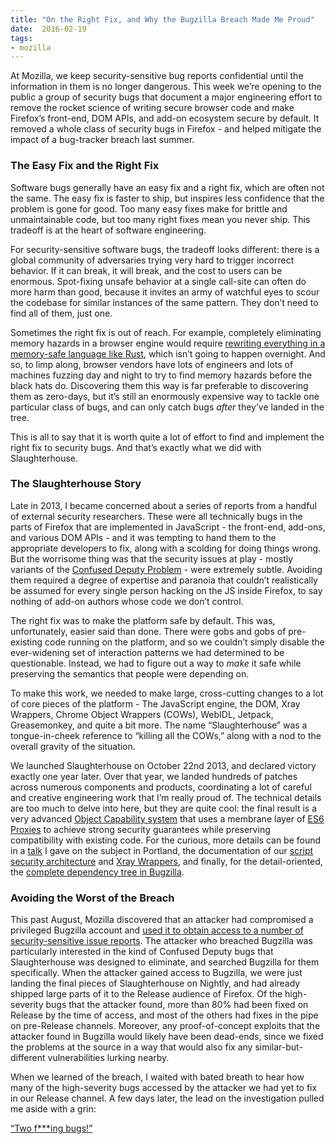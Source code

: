 ```yaml
---
title: "On the Right Fix, and Why the Bugzilla Breach Made Me Proud"
date:  2016-02-19
tags:
- mozilla
---
```


At Mozilla, we keep security-sensitive bug reports confidential until the information in them is no longer dangerous. This week we’re opening to the public a group of security bugs that document a major engineering effort to remove the rocket science of writing secure browser code and make Firefox’s front-end, DOM APIs, and add-on ecosystem secure by default. It removed a whole class of security bugs in Firefox - and helped mitigate the impact of a bug-tracker breach last summer.


### The Easy Fix and the Right Fix

Software bugs generally have an easy fix and a right fix, which are often not the same. The easy fix is faster to ship, but inspires less confidence that the problem is gone for good. Too many easy fixes make for brittle and unmaintainable code, but too many right fixes mean you never ship. This tradeoff is at the heart of software engineering.

For security-sensitive software bugs, the tradeoff looks different: there is a global community of adversaries trying very hard to trigger incorrect behavior. If it can break, it will break, and the cost to users can be enormous. Spot-fixing unsafe behavior at a single call-site can often do more harm than good, because it invites an army of watchful eyes to scour the codebase for similar instances of the same pattern. They don’t need to find all of them, just one.

Sometimes the right fix is out of reach. For example, completely eliminating memory hazards in a browser engine would require [rewriting everything in a memory-safe language like Rust](https://servo.org/), which isn’t going to happen overnight. And so, to limp along, browser vendors have lots of engineers and lots of machines fuzzing day and night to try to find memory hazards before the black hats do. Discovering them this way is far preferable to discovering them as zero-days, but it’s still an enormously expensive way to tackle one particular class of bugs, and can only catch bugs _after_ they’ve landed in the tree.

This is all to say that it is worth quite a lot of effort to find and implement the right fix to security bugs. And that’s exactly what we did with Slaughterhouse.

### The Slaughterhouse Story

Late in 2013, I became concerned about a series of reports from a handful of external security researchers. These were all technically bugs in the parts of Firefox that are implemented in JavaScript - the front-end, add-ons, and various DOM APIs - and it was tempting to hand them to the appropriate developers to fix, along with a scolding for doing things wrong. But the worrisome thing was that the security issues at play - mostly variants of the [Confused Deputy Problem](https://en.wikipedia.org/wiki/Confused_deputy_problem) - were extremely subtle. Avoiding them required a degree of expertise and paranoia that couldn’t realistically be assumed for every single person hacking on the JS inside Firefox, to say nothing of add-on authors whose code we don’t control.

The right fix was to make the platform safe by default. This was, unfortunately, easier said than done. There were gobs and gobs of pre-existing code running on the platform, and so we couldn’t simply disable the ever-widening set of interaction patterns we had determined to be questionable. Instead, we had to figure out a way to _make_ it safe while preserving the semantics that people were depending on.

To make this work, we needed to make large, cross-cutting changes to a lot of core pieces of the platform - The JavaScript engine, the DOM, Xray Wrappers, Chrome Object Wrappers (COWs), WebIDL, Jetpack, Greasemonkey, and quite a bit more. The name “Slaughterhouse” was a tongue-in-cheek reference to “killing all the COWs,” along with a nod to the overall gravity of the situation.

We launched Slaughterhouse on October 22nd 2013, and declared victory exactly one year later. Over that year, we landed hundreds of patches across numerous components and products, coordinating a lot of careful and creative engineering work that I’m really proud of. The technical details are too much to delve into here, but they are quite cool: the final result is a very advanced  [Object Capability system](https://en.wikipedia.org/wiki/Object-capability_model) that uses a membrane layer of [ES6 Proxies](https://developer.mozilla.org/en-US/docs/Web/JavaScript/Reference/Global_Objects/Proxy) to achieve strong security guarantees while preserving compatibility with existing code. For the curious, more details can be found in a [talk](https://www.youtube.com/watch?v=28FPetl5Fl4) I gave on the subject in Portland, the documentation of our [script security architecture](https://developer.mozilla.org/en-US/docs/Mozilla/Gecko/Script_security) and [Xray Wrappers](https://developer.mozilla.org/en-US/docs/Xray_vision), and finally, for the detail-oriented, the [complete dependency tree in Bugzilla](https://bugzilla.mozilla.org/showdependencytree.cgi?id=929539).


### Avoiding the Worst of the Breach

This past August, Mozilla discovered that an attacker had compromised a privileged Bugzilla account and [used it to obtain access to a number of security-sensitive issue reports](https://blog.mozilla.org/security/2015/09/04/improving-security-for-bugzilla/). The attacker who breached Bugzilla was particularly interested in the kind of Confused Deputy bugs that Slaughterhouse was designed to eliminate, and searched Bugzilla for them specifically. When the attacker gained access to Bugzilla, we were just landing the final pieces of Slaughterhouse on Nightly, and had already shipped large parts of it to the Release audience of Firefox. Of the high-severity bugs that the attacker found, more than 80% had been fixed on Release by the time of access, and most of the others had fixes in the pipe on pre-Release channels. Moreover, any proof-of-concept exploits that the attacker found in Bugzilla  would likely have been dead-ends, since we fixed the problems at the source in a way that would also fix any similar-but-different vulnerabilities lurking nearby.

When we learned of the breach, I waited with bated breath to hear how many of the high-severity bugs accessed by the attacker we had yet to fix in our Release channel. A few days later, the lead on the investigation pulled me aside with a grin:

[“Two f***ing bugs!”](https://www.mozilla.org/en-US/security/known-vulnerabilities/firefox-40.0/#firefox40.0.3)
